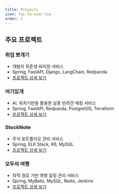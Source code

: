```yaml
---
title: Projects
icon: fas fa-user-tie
order: 2
---
```


## 주요 프로젝트

### 취업 뽀개기
- 개발자 취준생 AI지원 서비스
- Spring, FastAPI, Django, LangChain, Redpanda
- [프로젝트 상세 보기](/project/chibbotec/)

### 여기있개
- AI, 위치기반을 활용한 실종 반려견 매칭 서비스
- Spring, FastAPI, Redpanda, PostgreGIS, Terraform
- [프로젝트 상세 보기](/project/wheredog/)

### StockNote
- 주식 포트폴리오 관리 서비스
- Spring, ELK Stack, K6, MySQL
- [프로젝트 상세 보기](/project/stocknote/)

### 모두의 여행
- 최적 경로 기반 여행 일정 관리 서비스
- Spring, MyBatis, MySQL, Redis, Jenkins
- [프로젝트 상세 보기](/project/everytrip/)
